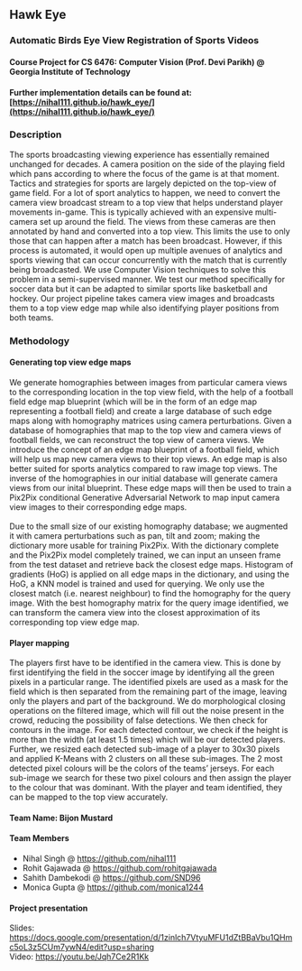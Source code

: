 ## Hawk Eye
### Automatic Birds Eye View Registration of Sports Videos
#### Course Project for CS 6476: Computer Vision (Prof. Devi Parikh) @ Georgia Institute of Technology

#### Further implementation details can be found at: [https://nihal111.github.io/hawk_eye/](https://nihal111.github.io/hawk_eye/)
 
### Description
The sports broadcasting viewing experience has essentially remained unchanged for decades. A camera position on the side of the playing field which pans according to where the focus of the game is at that moment. Tactics and strategies for sports are largely depicted on the top-view of game field. For a lot of sport analytics to happen, we need to convert the camera view broadcast stream to a top view that helps understand player movements in-game. This is typically achieved with an expensive multi-camera set up around the field. The views from these cameras are then annotated by hand and converted into a top view. This limits the use to only those that can happen after a match has been broadcast. However, if this process is automated, it would open up multiple avenues of analytics and sports viewing that can occur concurrently with the match that is currently being broadcasted. We use Computer Vision techniques to solve this problem in a semi-supervised manner. We test our method specifically for soccer data but it can be adapted to similar sports like basketball and hockey. Our project pipeline takes camera view images and broadcasts them to a top view edge map while also identifying player positions from both teams.

### Methodology
#### Generating top view edge maps
We generate homographies between images from particular camera views to the corresponding location in the top view field, with the help of a football field edge map blueprint (which will be in the form of an edge map representing a football field) and create a large database of such edge maps along with homography matrices using camera perturbations. Given a database of homographies that map to the top view and camera views of football fields, we can reconstruct the top view of camera views. We introduce the concept of an edge map blueprint of a football field, which will help us map new camera views to their top views. An edge map is also better suited for sports analytics compared to raw image top views. The inverse of the homographies in our initial database will generate camera views from our inital blueprint. These edge maps will then be used to train a Pix2Pix conditional Generative Adversarial Network to map input camera view images to their corresponding edge maps.<br><br> 
Due to the small size of our existing homography database; we augmented it with camera perturbations such as pan, tilt and zoom; making the dictionary more usable for training Pix2Pix. With the dictionary complete and the Pix2Pix model completely trained, we can input an unseen frame from the test dataset and retrieve back the closest edge maps. Histogram of gradients (HoG) is applied on all edge maps in the dictionary, and using the HoG, a KNN model is trained and used for querying. We only use the closest match (i.e. nearest neighbour) to find the homography for the query image. With the best homography matrix for the query image identified, we can transform the camera view into the closest approximation of its corresponding top view edge map. 

#### Player mapping
The players first have to be identified in the camera view. This is done by first identifying the field in the soccer image by identifying all the green pixels in a particular range. The identified pixels are used as a mask for the field which is then separated from the remaining part of the image, leaving only the players and part of the background. We do morphological closing operations on the filtered image, which will fill out the noise present in the crowd, reducing the possibility of false detections. We then check for contours in the image. For each detected contour, we check if the height is more than the width (at least 1.5 times) which will be our detected players. Further, we resized each detected sub-image of a player to 30x30 pixels and applied K-Means with 2 clusters on all these sub-images. The 2 most detected pixel colours will be the colors of the teams’ jerseys. For each sub-image we search for these two pixel colours and then assign the player to the colour that was dominant. With the player and team identified, they can be mapped to the top view accurately.

#### Team Name: Bijon Mustard
#### Team Members
- Nihal Singh @ https://github.com/nihal111
- Rohit Gajawada @ https://github.com/rohitgajawada
- Sahith Dambekodi @ https://github.com/SND96
- Monica Gupta @ https://github.com/monica1244

#### Project presentation
 Slides: https://docs.google.com/presentation/d/1zinlch7VtyuMFU1dZtBBaVbu1QHmc5oL3z5CUm7ywN4/edit?usp=sharing<br>
 Video: https://youtu.be/Jqh7Ce2R1Kk
